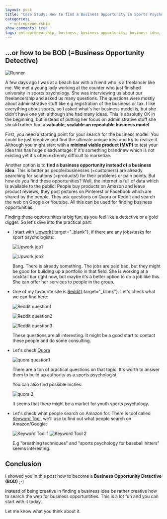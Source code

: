 ```yaml
---
layout: post
title: "Case Study: How to find a Business Opportunity in Sports Psychology"
categories:
  - entrepreneurship
show_comments: true
tags: entrepreneurship, business, business opportunity, business idea, solopreneur
---
```


## ...or how to be BOD (=Business Opportunity Detective)

![Runner](/assets/img/runner.jpg)

A few days ago I was at a beach bar with a friend who is a freelancer like me. We met a young lady working at the counter who just finished university in sports psychology. She was interviewing us about our freelancership and asked us many questions. The questions were mostly about administrative stuff like e.g registration of the business or tax. I like everything about sports, so I asked what's her business model is, but she didn't have one yet, although she had many ideas. This is absolutly OK in the beginning, but instead of putting her focus on administrative stuff she should rather find a **valuable, scalable an repeatable business model**. 

First, you need a starting point for your search for the business model:
You could be just creative and find the ultimate  unique idea and try to realize it. Although you might start with a **minimal viable product (MVP)** to test your idea this has huge disadvantage: If it's something brandnew which is not existing yet it's often extremly difficult to marketize.

Another option is to **find a business opportunity instead of a business idea**. This is better as people/businesses (=customers) are already searching for solutions (=products!) for their problems or pain points.
But how do you find these opportunities? 
Well, the internet is full of data which is available to the public: People buy products on Amazon and leave product reviews, they post pictures on Pinterest or Facebook which are shared by the people. They ask questions on Quora or Reddit and  search the web on Google or Youtube. All this can be used for finding business opportunities.

Finding these opportunities is big fun, as you feel like a detective or a gold digger.
So let's dive into the practical part:



   - I start  with [Upwork](https://www.upwork.com/){:target="_blank"}, if there are any jobs/tasks for sport psychologists:

     ![Upwork job1](/assets/img/upwork1.PNG)

     ![Upwork job2](/assets/img/upwork2.PNG)

     Bang. There is already something. The jobs are paid bad, but they might be good for building up a portfolio in that field. She is working at a cocktail bar right now, but
     maybe it's a better option to do a job like this. She can offer her services to people in the group.

   - One of my favourite site is [Reddit](https://www.reddit.com){:target="_blank"}. Let's check what we can find here:

     ![Reddit question1](/assets/img/reddit1.PNG)

     ![Reddit question2](/assets/img/reddit2.PNG)

     ![Reddit question3](/assets/img/reddit3.PNG)

     These questions are all interesting. It might be a good start to contact these people and do some consulting.

   - Let's check [Quora](https://quora.com)

     ![quora question1](/assets/img/quora1.PNG)

     There are a ton of practical questions on that topic. It's worth to answer them to build up authority as a sports psychologist.

     You can also find  possible niches:

     ![quora 2](/assets/img/quora2.PNG)

     It seems that there might be a market for youth sports psychology.

  - Let's check what people search on Amazon for. There is tool called [Keyword Tool](https://keywordtool.io/amazon), 
       we'll use to find out what people search on Amazon/Google:

       ![Keyword Tool 1](/assets/img/keywordtool1.PNG)
       ![Keyword Tool 2](/assets/img/keywordtool2.PNG)

       E.g "breathing techniques" and "sports psychology for baseball hitters" seems interesting.


## Conclusion

I showed you in this post how to become a **Business Opportunity Detective (BOD)** ;-)

Instead of being creative in finding a business idea be rather creative how to search the web for business opportuntities.
This is a lot fun and you can start with it today.

Let me know what you think about it.